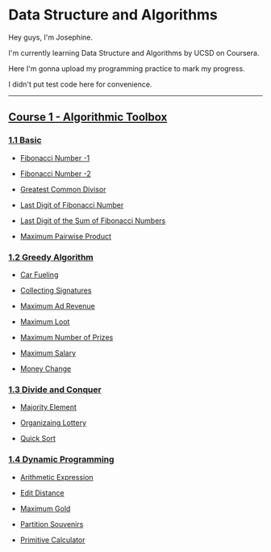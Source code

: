 # Data Structure and Algorithms

Hey guys, I'm Josephine. 

I'm currently learning Data Structure and Algorithms by UCSD on Coursera. 

Here I'm gonna upload my programming practice to mark my progress.

I didn't put test code here for convenience.

-----

## [Course 1 - Algorithmic Toolbox](https://github.com/josjosephine/dsa/tree/main/AlgorithmicToolbox)

  
### [1.1 Basic](https://github.com/josjosephine/dsa/tree/main/AlgorithmicToolbox/Basic)
  
- [Fibonacci Number -1](https://github.com/josjosephine/dsa/blob/main/AlgorithmicToolbox/Basic/fibonacci_number.py)

- [Fibonacci Number -2](https://github.com/josjosephine/dsa/blob/main/AlgorithmicToolbox/Basic/fibonacci_number_again.py)

- [Greatest Common Divisor](https://github.com/josjosephine/dsa/blob/main/AlgorithmicToolbox/Basic/gcd.py)

- [Last Digit of Fibonacci Number](https://github.com/josjosephine/dsa/blob/main/AlgorithmicToolbox/Basic/last_digit_of_fibonacci_number.py)

- [Last Digit of the Sum of Fibonacci Numbers](https://github.com/josjosephine/dsa/blob/main/AlgorithmicToolbox/Basic/last_digit_of_the_sum_of_fibonacci_numbers.py)

- [Maximum Pairwise Product](https://github.com/josjosephine/dsa/blob/main/AlgorithmicToolbox/Basic/maximum_pairwise_product.py)

### [1.2 Greedy Algorithm](https://github.com/josjosephine/dsa/tree/main/AlgorithmicToolbox/GreedyAlgorithm)
  
- [Car Fueling](https://github.com/josjosephine/dsa/blob/main/AlgorithmicToolbox/GreedyAlgorithm/car_fueling.py)

- [Collecting Signatures](https://github.com/josjosephine/dsa/blob/main/AlgorithmicToolbox/GreedyAlgorithm/collecting_signatures.py)

- [Maximum Ad Revenue](https://github.com/josjosephine/dsa/blob/main/AlgorithmicToolbox/GreedyAlgorithm/maximum_ad_revenue.py)

- [Maximum Loot](https://github.com/josjosephine/dsa/blob/main/AlgorithmicToolbox/GreedyAlgorithm/maximum_loot.py)

- [Maximum Number of Prizes](https://github.com/josjosephine/dsa/blob/main/AlgorithmicToolbox/GreedyAlgorithm/maximum_number_of_prizes.py)

- [Maximum Salary](https://github.com/josjosephine/dsa/blob/main/AlgorithmicToolbox/GreedyAlgorithm/maximum_salary.py)

- [Money Change](https://github.com/josjosephine/dsa/blob/main/AlgorithmicToolbox/GreedyAlgorithm/money_change.py)

### [1.3 Divide and Conquer](https://github.com/josjosephine/dsa/tree/main/AlgorithmicToolbox/Divide-and-Conquer)
  
- [Majority Element](https://github.com/josjosephine/dsa/blob/main/AlgorithmicToolbox/Divide-and-Conquer/majority_element.py)

- [Organizaing Lottery](https://github.com/josjosephine/dsa/blob/main/AlgorithmicToolbox/Divide-and-Conquer/organizing_lottery.py)

- [Quick Sort](https://github.com/josjosephine/dsa/blob/main/AlgorithmicToolbox/Divide-and-Conquer/quicksort.py)

### [1.4 Dynamic Programming](https://github.com/josjosephine/dsa/tree/main/AlgorithmicToolbox/DynamicProgramming)
  
- [Arithmetic Expression](https://github.com/josjosephine/dsa/blob/main/AlgorithmicToolbox/DynamicProgramming/arithmetic_expression.py)

- [Edit Distance](https://github.com/josjosephine/dsa/blob/main/AlgorithmicToolbox/DynamicProgramming/edit_distance.py)

- [Maximum Gold](https://github.com/josjosephine/dsa/blob/main/AlgorithmicToolbox/DynamicProgramming/maximum_gold.py)

- [Partition Souvenirs](https://github.com/josjosephine/dsa/blob/main/AlgorithmicToolbox/DynamicProgramming/partition_souvenirs.py)

- [Primitive Calculator](https://github.com/josjosephine/dsa/blob/main/AlgorithmicToolbox/DynamicProgramming/primitive_calculator.py)
